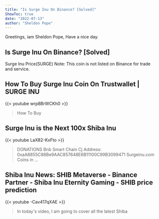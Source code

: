 ```yaml
---
title: "Is Surge Inu On Binance? [Solved]"
ShowToc: true 
date: "2022-07-13"
author: "Sheldon Pope" 
---
```


Greetings, iam Sheldon Pope, Have a nice day.
## Is Surge Inu On Binance? [Solved]
Surge Inu Price(SURGE) Note: This coin is not listed on Binance for trade and service.

## How To Buy Surge Inu Coin On Trustwallet | SURGE INU
{{< youtube wrp8BrWCKh0 >}}
>How To Buy 

## Surge Inu is the Next 100x Shiba Inu
{{< youtube LaX82-KxFto >}}
>DONATIONS Bnb Smart Chain Cj Address: 0xaA8855C88Be9AAC857648E6B11100C99B3099471 Surgeinu.com Coins in ...

## Shiba Inu News: SHIB Metaverse - Binance Partner - Shiba Inu Eternity Gaming - SHIB price prediction
{{< youtube -Cav417qXAE >}}
>In today's video, I am going to cover all the latest Shiba 

